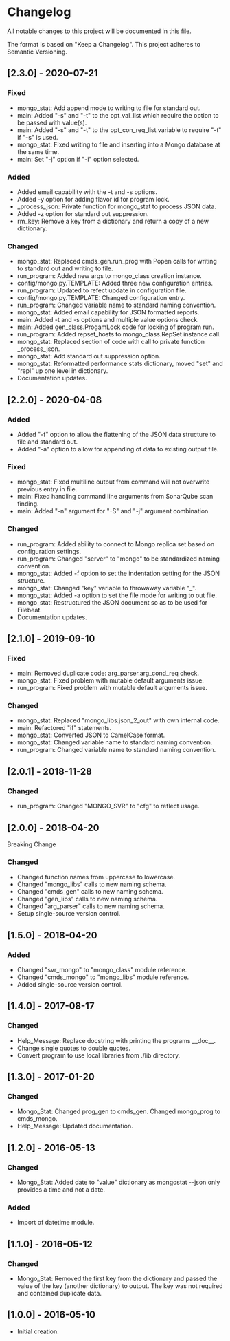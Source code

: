 # Changelog
All notable changes to this project will be documented in this file.

The format is based on "Keep a Changelog".  This project adheres to Semantic Versioning.


## [2.3.0] - 2020-07-21
### Fixed
- mongo_stat:  Add append mode to writing to file for standard out.
- main:  Added "-s" and "-t" to the opt_val_list which require the option to be passed with value(s).
- main:  Added "-s" and "-t" to the opt_con_req_list variable to require "-t" if "-s" is used.
- mongo_stat:  Fixed writing to file and inserting into a Mongo database at the same time.
- main:  Set "-j" option if "-i" option selected.

### Added
- Added email capability with the -t and -s options.
- Added -y option for adding flavor id for program lock.
- \_process_json:  Private function for mongo_stat to process JSON data.
- Added -z option for standard out suppression.
- rm_key:  Remove a key from a dictionary and return a copy of a new dictionary.

### Changed
- mongo_stat:  Replaced cmds_gen.run_prog with Popen calls for writing to standard out and writing to file.
- run_program:  Added new args to mongo_class creation instance.
- config/mongo.py.TEMPLATE:  Added three new configuration entries.
- run_program:  Updated to refect update in configuration file.
- config/mongo.py.TEMPLATE:  Changed configuration entry.
- run_program:  Changed variable name to standard naming convention.
- mongo_stat:  Added email capability for JSON formatted reports.
- main:  Added -t and -s options and multiple value options check.
- main:  Added gen_class.ProgamLock code for locking of program run.
- run_program:  Added repset_hosts to mongo_class.RepSet instance call.
- mongo_stat:  Replaced section of code with call to private function \_process_json.
- mongo_stat:  Add standard out suppression option.
- mongo_stat:  Reformatted performance stats dictionary, moved "set" and "repl" up one level in dictionary.
- Documentation updates.


## [2.2.0] - 2020-04-08
### Added
- Added "-f" option to allow the flattening of the JSON data structure to file and standard out.
- Added "-a" option to allow for appending of data to existing output file.

### Fixed
- mongo_stat:  Fixed multiline output from command will not overwrite previous entry in file.
- main:  Fixed handling command line arguments from SonarQube scan finding.
- main:  Added "-n" argument for "-S" and "-j" argument combination.

### Changed
- run_program:  Added ability to connect to Mongo replica set based on configuration settings.
- run_program:  Changed "server" to "mongo" to be standardized naming convention.
- mongo_stat:  Added -f option to set the indentation setting for the JSON structure.
- mongo_stat:  Changed "key" variable to throwaway variable "\_".
- mongo_stat:  Added -a option to set the file mode for writing to out file.
- mongo_stat:  Restructured the JSON document so as to be used for Filebeat.
- Documentation updates.


## [2.1.0] - 2019-09-10
### Fixed
- main:  Removed duplicate code:  arg_parser.arg_cond_req check.
- mongo_stat:  Fixed problem with mutable default arguments issue.
- run_program:  Fixed problem with mutable default arguments issue.

### Changed
- mongo_stat:  Replaced "mongo_libs.json_2_out" with own internal code.
- main:  Refactored "if" statements.
- mongo_stat:  Converted JSON to CamelCase format.
- mongo_stat:  Changed variable name to standard naming convention.
- run_program:  Changed variable name to standard naming convention.


## [2.0.1] - 2018-11-28
### Changed
- run_program:  Changed "MONGO_SVR" to "cfg" to reflect usage.


## [2.0.0] - 2018-04-20
Breaking Change

### Changed
- Changed function names from uppercase to lowercase.
- Changed "mongo_libs" calls to new naming schema.
- Changed "cmds_gen" calls to new naming schema.
- Changed "gen_libs" calls to new naming schema.
- Changed "arg_parser" calls to new naming schema.
- Setup single-source version control.


## [1.5.0] - 2018-04-20
### Added
- Changed "svr_mongo" to "mongo_class" module reference.
- Changed "cmds_mongo" to "mongo_libs" module reference.
- Added single-source version control.


## [1.4.0] - 2017-08-17
### Changed
- Help_Message:  Replace docstring with printing the programs \_\_doc\_\_.
- Change single quotes to double quotes.
- Convert program to use local libraries from ./lib directory.


## [1.3.0] - 2017-01-20
### Changed
- Mongo_Stat:  Changed prog_gen to cmds_gen.  Changed mongo_prog to cmds_mongo.
- Help_Message:  Updated documentation.


## [1.2.0] - 2016-05-13
### Changed
- Mongo_Stat:  Added date to "value" dictionary as mongostat --json only provides a time and not a date.

### Added
- Import of datetime module.


## [1.1.0] - 2016-05-12
### Changed
- Mongo_Stat:  Removed the first key from the dictionary and passed the value of the key (another dictionary) to output.  The key was not required and contained duplicate data.


## [1.0.0] - 2016-05-10
- Initial creation.

